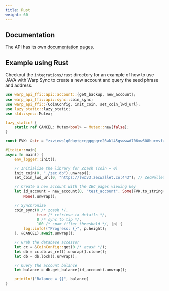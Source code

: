 ```yaml
---
title: Rust
weight: 60
---
```


## Documentation

The API has its own [documentation pages](/doc/warp_api_ffi).

## Example using Rust

Checkout the `integrations/rust` directory for an example of 
how to use JAVA with Warp Sync to create a new account
and query the seed phrase and address.

```rust
use warp_api_ffi::api::account::{get_backup, new_account};
use warp_api_ffi::api::sync::coin_sync;
use warp_api_ffi::{CoinConfig, init_coin, set_coin_lwd_url};
use lazy_static::lazy_static;
use std::sync::Mutex;

lazy_static! {
    static ref CANCEL: Mutex<bool> = Mutex::new(false);
}

const FVK: &str = "zxviews1q0duytgcqqqqpqre26wkl45gvwwwd706xw608hucmvfalr759ejwf7qshjf5r9aa7323zulvz6plhttp5mltqcgs9t039cx2d09mgq05ts63n8u35hyv6h9nc9ctqqtue2u7cer2mqegunuulq2luhq3ywjcz35yyljewa4mgkgjzyfwh6fr6jd0dzd44ghk0nxdv2hnv4j5nxfwv24rwdmgllhe0p8568sgqt9ckt02v2kxf5ahtql6s0ltjpkckw8gtymxtxuu9gcr0swvz";

#[tokio::main]
async fn main() {
    env_logger::init();

    // Initialize the library for Zcash (coin = 0)
    init_coin(0, "./zec.db").unwrap();
    set_coin_lwd_url(0, "https://lwdv3.zecwallet.co:443"); // ZecWallet Lightwalletd URL

    // Create a new account with the ZEC pages viewing key
    let id_account = new_account(0, "test_account", Some(FVK.to_string()),
        None).unwrap();

    // Synchronize
    coin_sync(0 /* zcash */, 
              true /* retrieve tx details */, 
              0 /* sync to tip */, 
              100 /* spam filter threshold */, |p| {
        log::info!("Progress: {}", p.height);
    }, &CANCEL).await.unwrap();

    // Grab the database accessor
    let cc = &CoinConfig::get(0 /* zcash */);
    let db = cc.db.as_ref().unwrap().clone();
    let db = db.lock().unwrap();

    // Query the account balance
    let balance = db.get_balance(id_account).unwrap();

    println!("Balance = {}", balance)
}
```


